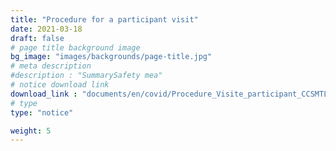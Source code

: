 ```yaml
---
title: "Procedure for a participant visit"
date: 2021-03-18
draft: false
# page title background image
bg_image: "images/backgrounds/page-title.jpg"
# meta description
#description : "SummarySafety mea"
# notice download link
download_link : "documents/en/covid/Procedure_Visite_participant_CCSMTL.pdf"
# type
type: "notice"

weight: 5
---
```

